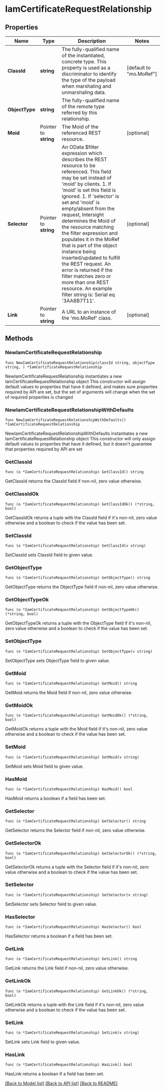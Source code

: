 # IamCertificateRequestRelationship

## Properties

Name | Type | Description | Notes
------------ | ------------- | ------------- | -------------
**ClassId** | **string** | The fully-qualified name of the instantiated, concrete type. This property is used as a discriminator to identify the type of the payload when marshaling and unmarshaling data. | [default to "mo.MoRef"]
**ObjectType** | **string** | The fully-qualified name of the remote type referred by this relationship. | 
**Moid** | Pointer to **string** | The Moid of the referenced REST resource. | [optional] 
**Selector** | Pointer to **string** | An OData $filter expression which describes the REST resource to be referenced. This field may be set instead of &#39;moid&#39; by clients. 1. If &#39;moid&#39; is set this field is ignored. 1. If &#39;selector&#39; is set and &#39;moid&#39; is empty/absent from the request, Intersight determines the Moid of the resource matching the filter expression and populates it in the MoRef that is part of the object instance being inserted/updated to fulfill the REST request. An error is returned if the filter matches zero or more than one REST resource. An example filter string is: Serial eq &#39;3AA8B7T11&#39;. | [optional] 
**Link** | Pointer to **string** | A URL to an instance of the &#39;mo.MoRef&#39; class. | [optional] 

## Methods

### NewIamCertificateRequestRelationship

`func NewIamCertificateRequestRelationship(classId string, objectType string, ) *IamCertificateRequestRelationship`

NewIamCertificateRequestRelationship instantiates a new IamCertificateRequestRelationship object
This constructor will assign default values to properties that have it defined,
and makes sure properties required by API are set, but the set of arguments
will change when the set of required properties is changed

### NewIamCertificateRequestRelationshipWithDefaults

`func NewIamCertificateRequestRelationshipWithDefaults() *IamCertificateRequestRelationship`

NewIamCertificateRequestRelationshipWithDefaults instantiates a new IamCertificateRequestRelationship object
This constructor will only assign default values to properties that have it defined,
but it doesn't guarantee that properties required by API are set

### GetClassId

`func (o *IamCertificateRequestRelationship) GetClassId() string`

GetClassId returns the ClassId field if non-nil, zero value otherwise.

### GetClassIdOk

`func (o *IamCertificateRequestRelationship) GetClassIdOk() (*string, bool)`

GetClassIdOk returns a tuple with the ClassId field if it's non-nil, zero value otherwise
and a boolean to check if the value has been set.

### SetClassId

`func (o *IamCertificateRequestRelationship) SetClassId(v string)`

SetClassId sets ClassId field to given value.


### GetObjectType

`func (o *IamCertificateRequestRelationship) GetObjectType() string`

GetObjectType returns the ObjectType field if non-nil, zero value otherwise.

### GetObjectTypeOk

`func (o *IamCertificateRequestRelationship) GetObjectTypeOk() (*string, bool)`

GetObjectTypeOk returns a tuple with the ObjectType field if it's non-nil, zero value otherwise
and a boolean to check if the value has been set.

### SetObjectType

`func (o *IamCertificateRequestRelationship) SetObjectType(v string)`

SetObjectType sets ObjectType field to given value.


### GetMoid

`func (o *IamCertificateRequestRelationship) GetMoid() string`

GetMoid returns the Moid field if non-nil, zero value otherwise.

### GetMoidOk

`func (o *IamCertificateRequestRelationship) GetMoidOk() (*string, bool)`

GetMoidOk returns a tuple with the Moid field if it's non-nil, zero value otherwise
and a boolean to check if the value has been set.

### SetMoid

`func (o *IamCertificateRequestRelationship) SetMoid(v string)`

SetMoid sets Moid field to given value.

### HasMoid

`func (o *IamCertificateRequestRelationship) HasMoid() bool`

HasMoid returns a boolean if a field has been set.

### GetSelector

`func (o *IamCertificateRequestRelationship) GetSelector() string`

GetSelector returns the Selector field if non-nil, zero value otherwise.

### GetSelectorOk

`func (o *IamCertificateRequestRelationship) GetSelectorOk() (*string, bool)`

GetSelectorOk returns a tuple with the Selector field if it's non-nil, zero value otherwise
and a boolean to check if the value has been set.

### SetSelector

`func (o *IamCertificateRequestRelationship) SetSelector(v string)`

SetSelector sets Selector field to given value.

### HasSelector

`func (o *IamCertificateRequestRelationship) HasSelector() bool`

HasSelector returns a boolean if a field has been set.

### GetLink

`func (o *IamCertificateRequestRelationship) GetLink() string`

GetLink returns the Link field if non-nil, zero value otherwise.

### GetLinkOk

`func (o *IamCertificateRequestRelationship) GetLinkOk() (*string, bool)`

GetLinkOk returns a tuple with the Link field if it's non-nil, zero value otherwise
and a boolean to check if the value has been set.

### SetLink

`func (o *IamCertificateRequestRelationship) SetLink(v string)`

SetLink sets Link field to given value.

### HasLink

`func (o *IamCertificateRequestRelationship) HasLink() bool`

HasLink returns a boolean if a field has been set.


[[Back to Model list]](../README.md#documentation-for-models) [[Back to API list]](../README.md#documentation-for-api-endpoints) [[Back to README]](../README.md)


